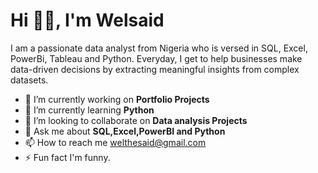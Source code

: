 # Hi 👋🏾, I'm Welsaid

I am a passionate data analyst from Nigeria who is versed in SQL, Excel, PowerBi, Tableau and Python. Everyday, I get to help businesses make data-driven decisions by extracting meaningful insights from complex datasets.

 -	🔭 I’m currently working on **Portfolio Projects**
 -	🌱 I’m currently learning **Python**
 -	👯 I’m looking to collaborate on **Data analysis Projects**
 -	💬 Ask me about **SQL,Excel,PowerBI and Python**
 -	📫 How to reach me welthesaid@gmail.com
 -	⚡ Fun fact I'm funny.
